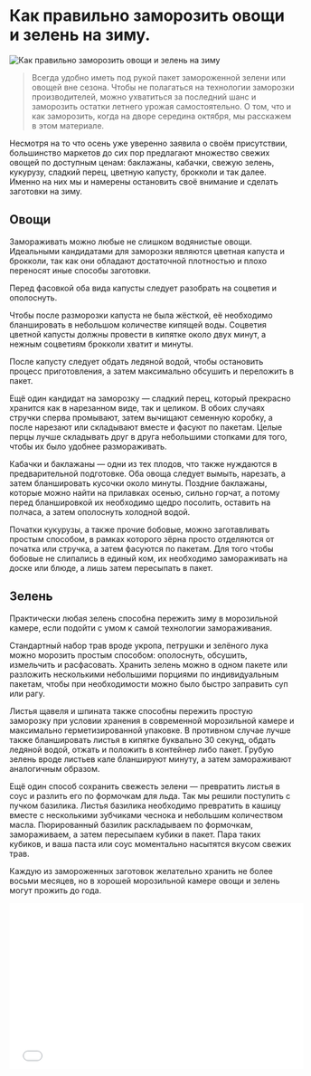 # Как правильно заморозить овощи и зелень на зиму.
![Как правильно заморозить овощи и зелень на зиму](/images/Kulinar/Sovet/zamorozka_ovoschey.jpg 'Как правильно заморозить овощи и зелень на зиму')

> Всегда удобно иметь под рукой пакет замороженной зелени или овощей вне сезона. Чтобы не полагаться на технологии заморозки производителей, можно ухватиться за последний шанс и заморозить остатки летнего урожая самостоятельно. О том, что и как заморозить, когда на дворе середина октября, мы расскажем в этом материале.

Несмотря на то что осень уже уверенно заявила о своём присутствии, большинство маркетов до сих пор предлагают множество свежих овощей по доступным ценам: баклажаны, кабачки, свежую зелень, кукурузу, сладкий перец, цветную капусту, брокколи и так далее. Именно на них мы и намерены остановить своё внимание и сделать заготовки на зиму.

## Овощи

Замораживать можно любые не слишком водянистые овощи. Идеальными кандидатами для заморозки являются цветная капуста и брокколи, так как они обладают достаточной плотностью и плохо переносят иные способы заготовки.

Перед фасовкой оба вида капусты следует разобрать на соцветия и ополоснуть.

Чтобы после разморозки капуста не была жёсткой, её необходимо бланшировать в небольшом количестве кипящей воды. Соцветия цветной капусты должны провести в кипятке около двух минут, а нежным соцветиям брокколи хватит и минуты.

После капусту следует обдать ледяной водой, чтобы остановить процесс приготовления, а затем максимально обсушить и переложить в пакет.

Ещё один кандидат на заморозку — сладкий перец, который прекрасно хранится как в нарезанном виде, так и целиком. В обоих случаях стручки сперва промывают, затем вычищают семенную коробку, а после нарезают или складывают вместе и фасуют по пакетам. Целые перцы лучше складывать друг в друга небольшими стопками для того, чтобы их было удобнее размораживать.

Кабачки и баклажаны — одни из тех плодов, что также нуждаются в предварительной подготовке. Оба овоща следует вымыть, нарезать, а затем бланшировать кусочки около минуты. Поздние баклажаны, которые можно найти на прилавках осенью, сильно горчат, а потому перед бланшировкой их необходимо щедро посолить, оставить на полчаса, а затем ополоснуть холодной водой.

Початки кукурузы, а также прочие бобовые, можно заготавливать простым способом, в рамках которого зёрна просто отделяются от початка или стручка, а затем фасуются по пакетам. Для того чтобы бобовые не слипались в единый ком, их необходимо замораживать на доске или блюде, а лишь затем пересыпать в пакет.

## Зелень

Практически любая зелень способна пережить зиму в морозильной камере, если подойти с умом к самой технологии замораживания.

Стандартный набор трав вроде укропа, петрушки и зелёного лука можно морозить простым способом: ополоснуть, обсушить, измельчить и расфасовать. Хранить зелень можно в одном пакете или разложить несколькими небольшими порциями по индивидуальным пакетам, чтобы при необходимости можно было быстро заправить суп или рагу.

Листья щавеля и шпината также способны пережить простую заморозку при условии хранения в современной морозильной камере и максимально герметизированной упаковке. В противном случае лучше также бланшировать листья в кипятке буквально 30 секунд, обдать ледяной водой, отжать и положить в контейнер либо пакет. Грубую зелень вроде листьев кале бланшируют минуту, а затем замораживают аналогичным образом.

Ещё один способ сохранить свежесть зелени — превратить листья в соус и разлить его по формочкам для льда. Так мы решили поступить с пучком базилика. Листья базилика необходимо превратить в кашицу вместе с несколькими зубчиками чеснока и небольшим количеством масла. Пюрированный базилик раскладываем по формочкам, замораживаем, а затем пересыпаем кубики в пакет. Пара таких кубиков, и ваша паста или соус моментально насытятся вкусом свежих трав.

Каждую из замороженных заготовок желательно хранить не более восьми месяцев, но в хорошей морозильной камере овощи и зелень могут прожить до года.

<p><iframe src="//www.youtube.com/embed/zjsOOT347cA" allowfullscreen="" frameborder="0" height="293" width="520"></iframe></p>

